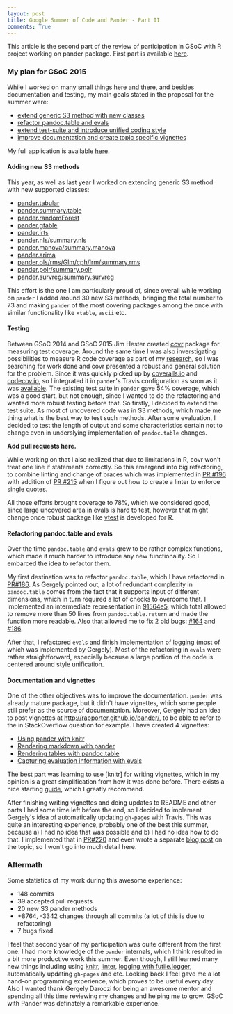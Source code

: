 ```yaml
---
layout: post
title: Google Summer of Code and Pander - Part II
comments: True
---
```


This article is the second part of the review of participation in GSoC with R project working on pander package. First part is available [here](http://romantsegelskyi.github.io/pi-blog//2015/09/30/gsoc-p1/). 

### My plan for GSoC 2015

While I worked on many small things here and there, and besides documentation and testing, my main goals stated in the proposal for the summer were:

* [extend generic S3 method with new classes](.#adding-new-s3-methods)
* [refactor pandoc.table and evals](.#adding-configurable-column-width)
* [extend test-suite and introduce unified coding style](#rewriting-core-functionality-with-rcpp)
* [improve documentation and create topic specific vignettes](#rewriting-core-functionality-with-rcpp)

My full application is available [here](https://github.com/RomanTsegelskyi/pi-blog/raw/gh-pages/_includes/gsoc-2014.pdf).

#### Adding new S3 methods

This year, as well as last year I worked on extending generic S3 method with new supported classes:

* [pander.tabular](https://github.com/Rapporter/pander/pull/161)
* [pander.summary.table](https://github.com/Rapporter/pander/pull/181)
* [pander.randomForest](https://github.com/Rapporter/pander/pull/184)
* [pander.gtable](https://github.com/Rapporter/pander/pull/198)
* [pander.irts](https://github.com/Rapporter/pander/pull/197)
* [pander.nls/summary.nls](https://github.com/Rapporter/pander/pull/199)
* [pander.manova/summary.manova](https://github.com/Rapporter/pander/pull/202)
* [pander.arima](https://github.com/Rapporter/pander/pull/210)
* [pander.ols/rms/Glm/cph/lrm/summary.rms](https://github.com/Rapporter/pander/pull/212)
* [pander.polr/summary.polr](https://github.com/Rapporter/pander/pull/217)
* [pander.survreg/summary.survreg](https://github.com/Rapporter/pander/pull/218)

This effort is the one I am particularly proud of, since overall while working on `pander` I added around 30 new S3 methods, bringing the total number to 73 and making `pander` of the most covering packages among the once with similar functionality like `xtable`, `ascii` etc. 

#### Testing

Between GSoC 2014 and GSoC 2015 Jim Hester created [covr](https://github.com/jimhester/covr/) package for measuring test coverage. Around the same time I was also inverstigating possibilities to measure R code coverage as part of my [research](https://github.com/allr/rcov), so I was searching for work done and covr presented a robust and general solution for the problem. Since it was quickly picked up by [coveralls.io](https://coveralls.io) and [codecov.io](https://codecov.io), so I integrated it in `pander`'s Travis configuration as soon as it was [available](https://github.com/Rapporter/pander/pull/151). The existing test suite in `pander` gave 54% coverage, which was a good start, but not enough, since I wanted to do the refactoring and wanted more robust testing before that. So firstly, I decided to extend the test suite. As most of uncovered code was in S3 methods, which made me thing what is the best way to test such methods. After some evaluation, I decided to test the length of output and some characteristics certain not to change even in underslying implementation of `pandoc.table` changes. 

**Add pull requests here.**

While working on that I also realized that due to limitations in R, covr won't treat one line if statements correctly. So this emergend into big refactoring, to combine linting and change of braces which was implemented in [PR #196](https://github.com/Rapporter/pander/pull/196) with addition of [PR #215](https://github.com/Rapporter/pander/pull/215) when I figure out how to create a linter to enforce single quotes. 

All those efforts brought coverage to 78%, which we considered good, since large uncovered area in evals is hard to test, however that might change once robust package like [vtest](https://github.com/wch/vtest) is developed for R. 

#### Refactoring pandoc.table and evals

Over the time `pandoc.table` and `evals` grew to be rather complex functions, which made it much harder to introduce any new functionality. So I embarced the idea to refactor them. 

My first destination was to refactor `pandoc.table`, which I have refactored in [PR#186](https://github.com/Rapporter/pander/pull/186). As Gergely pointed out, a lot of redundant complexity in `pandoc.table` comes from the fact that it supports input of different dimensions, which in turn required a lot of checks to overcome that. I implemented an intermediate representation in [91564e5](https://github.com/RomanTsegelskyi/pander/commit/91564e53ab01327efa1ee890bf6a048e998abf18), which total allowed to remove more than 50 lines from `pandoc.table.return` and made the function more readable. Also that allowed me to fix 2 old bugs: [#164](https://github.com/Rapporter/pander/issues/164) and [#186](https://github.com/Rapporter/pander/pull/186). 

After that, I refactored `evals` and finish implementation of [logging](https://github.com/Rapporter/pander/pull/124) (most of which was implemented by Gergely). Most of the refactoring in `evals` were rather straightforward, especially because a large portion of the code is centered around style unification. 

#### Documentation and vignettes

One of the other objectives was to improve the documentation. `pander` was already mature package, but it didn't have vignettes, which some people still prefer as the source of documentation. Moreover, Gergely had an idea to post vignettes at http://rapporter.github.io/pander/, to be able to refer to the in StackOverflow question for example. I have created 4 vignettes:

* [Using pander with knitr](http://rapporter.github.io/pander/knitr.html)
* [Rendering markdown with pander](http://rapporter.github.io/pander/pander.html)
* [Rendering tables with pandoc.table](http://rapporter.github.io/pander/pandoc_table.html)
* [Capturing evaluation information with evals](http://rapporter.github.io/pander/evals.html)

The best part was learning to use [knitr] for writing vignettes, which in my opinion is a great simplification from how it was done before. There exists a nice starting [guide](http://yihui.name/knitr/demo/vignette/), which I greatly recommend.

After finishing writing vignettes and doing updates to README and other parts I had some time left before the end, so I decided to implement Gergely's idea of automatically updating `gh-pages` with Travis. This was quite an interesting experience, probably one of the best this summer, because a) I had no idea that was possible and b) I had no idea how to do that. I implemented that in [PR#220](https://github.com/Rapporter/pander/pull/220) and even wrote a separate [blog post](http://romantsegelskyi.github.io/pi-blog//2015/09/14/gh-pages-travis/) on the topic, so I won't go into much detail here. 

### Aftermath

Some statistics of my work during this awesome experience:

* 148 commits
* 39 accepted pull requests
* 20 new S3 pander methods
* +8764, -3342 changes through all commits (a lot of this is due to refactoring)
* 7 bugs fixed

I feel that second year of my participation was quite different from the first one. I had more knowledge of the `pander` internals, which I think resulted in a bit more productive work this summer. Even though, I still learned many new things including using [knitr](), [linter](), [logging with futile.logger](), automatically updating `gh-pages` and etc. Looking back I feel gave me a lot hand-on programming experience, which proves to be useful every day. Also I wanted thank Gergely Daroczi for being an awesome mentor and spending all this time reviewing my changes and helping me to grow. GSoC with Pander was definately a remarkable experience. 
